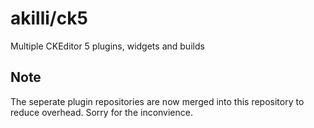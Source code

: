# akilli/ck5

Multiple CKEditor 5 plugins, widgets and builds

## Note

The seperate plugin repositories are now merged into this repository to reduce overhead. Sorry for the inconvience.
